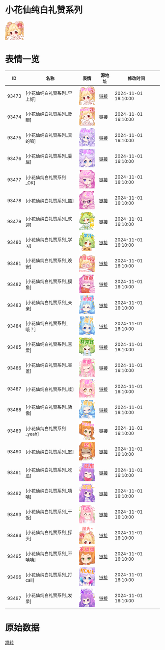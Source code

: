 # 小花仙纯白礼赞系列

<img src="./cover.png" height="60" alt="cover" />

# 表情一览

|ID|名称|表情|源地址|修改时间|
|----|----|----|----|----|
|93473|[小花仙纯白礼赞系列_早上好]|<img src="./pic/093473_%5B小花仙纯白礼赞系列_早上好%5D.png" height="60" alt="早上好"/>|[链接](https://i0.hdslb.com/bfs/garb/5e40bac4817b2d548a65724c26d18a10003df941.png)|2024-11-01 16:10:00|
|93474|[小花仙纯白礼赞系列_眨眼]|<img src="./pic/093474_%5B小花仙纯白礼赞系列_眨眼%5D.png" height="60" alt="眨眼"/>|[链接](https://i0.hdslb.com/bfs/garb/f361493bee49b3c863d2aac3ab156ea096b06465.png)|2024-11-01 16:10:00|
|93475|[小花仙纯白礼赞系列_真的嘛]|<img src="./pic/093475_%5B小花仙纯白礼赞系列_真的嘛%5D.png" height="60" alt="真的嘛"/>|[链接](https://i0.hdslb.com/bfs/garb/67b6c2c48377d2d7961e817ea520d0c02cf56303.png)|2024-11-01 16:10:00|
|93476|[小花仙纯白礼赞系列_委屈]|<img src="./pic/093476_%5B小花仙纯白礼赞系列_委屈%5D.png" height="60" alt="委屈"/>|[链接](https://i0.hdslb.com/bfs/garb/82ad5c2e1fa46c43b1122ff33e3d82718f391c2c.png)|2024-11-01 16:10:00|
|93477|[小花仙纯白礼赞系列_OK]|<img src="./pic/093477_%5B小花仙纯白礼赞系列_OK%5D.png" height="60" alt="OK"/>|[链接](https://i0.hdslb.com/bfs/garb/23e48afe06612eecaf5fbf449017af1f1b22ac88.png)|2024-11-01 16:10:00|
|93478|[小花仙纯白礼赞系列_酷]|<img src="./pic/093478_%5B小花仙纯白礼赞系列_酷%5D.png" height="60" alt="酷"/>|[链接](https://i0.hdslb.com/bfs/garb/9f8c4134bafcc8ce2ba66342cca4ddf557a5b00e.png)|2024-11-01 16:10:00|
|93479|[小花仙纯白礼赞系列_欢迎]|<img src="./pic/093479_%5B小花仙纯白礼赞系列_欢迎%5D.png" height="60" alt="欢迎"/>|[链接](https://i0.hdslb.com/bfs/garb/e7148a3ba43443cd27feaf77e05069a5690248e7.png)|2024-11-01 16:10:00|
|93480|[小花仙纯白礼赞系列_学习]|<img src="./pic/093480_%5B小花仙纯白礼赞系列_学习%5D.png" height="60" alt="学习"/>|[链接](https://i0.hdslb.com/bfs/garb/aa90a2e955c5ad5ac6dafe2e6033f7995d16f44e.png)|2024-11-01 16:10:00|
|93481|[小花仙纯白礼赞系列_晚安]|<img src="./pic/093481_%5B小花仙纯白礼赞系列_晚安%5D.png" height="60" alt="晚安"/>|[链接](https://i0.hdslb.com/bfs/garb/a27be87dbcdfdceb5906b4bc0654cb71f6eed6d0.png)|2024-11-01 16:10:00|
|93482|[小花仙纯白礼赞系列_摸鱼]|<img src="./pic/093482_%5B小花仙纯白礼赞系列_摸鱼%5D.png" height="60" alt="摸鱼"/>|[链接](https://i0.hdslb.com/bfs/garb/0830a99a29d05a9e0d3062631d3e40b6438cc36e.png)|2024-11-01 16:10:00|
|93483|[小花仙纯白礼赞系列_亲亲]|<img src="./pic/093483_%5B小花仙纯白礼赞系列_亲亲%5D.png" height="60" alt="亲亲"/>|[链接](https://i0.hdslb.com/bfs/garb/6478792209b20f7315a590be039c4e3890c63304.png)|2024-11-01 16:10:00|
|93484|[小花仙纯白礼赞系列_哦？]|<img src="./pic/093484_%5B小花仙纯白礼赞系列_哦？%5D.png" height="60" alt="哦？"/>|[链接](https://i0.hdslb.com/bfs/garb/c11d95114d880bb3dab74433aa32376f8ba42e8d.png)|2024-11-01 16:10:00|
|93485|[小花仙纯白礼赞系列_喜爱]|<img src="./pic/093485_%5B小花仙纯白礼赞系列_喜爱%5D.png" height="60" alt="喜爱"/>|[链接](https://i0.hdslb.com/bfs/garb/130b11dd87dac32ee3e90e6b9a8a77513f369b58.png)|2024-11-01 16:10:00|
|93486|[小花仙纯白礼赞系列_害羞]|<img src="./pic/093486_%5B小花仙纯白礼赞系列_害羞%5D.png" height="60" alt="害羞"/>|[链接](https://i0.hdslb.com/bfs/garb/be58951285e3a4dc1879e8ca680831040d0f9062.png)|2024-11-01 16:10:00|
|93487|[小花仙纯白礼赞系列_哇]|<img src="./pic/093487_%5B小花仙纯白礼赞系列_哇%5D.png" height="60" alt="哇"/>|[链接](https://i0.hdslb.com/bfs/garb/63553ea8f15234ae291cdf32ff74c6de57d03c69.png)|2024-11-01 16:10:00|
|93488|[小花仙纯白礼赞系列_骄傲]|<img src="./pic/093488_%5B小花仙纯白礼赞系列_骄傲%5D.png" height="60" alt="骄傲"/>|[链接](https://i0.hdslb.com/bfs/garb/1c94c6c3dee76220f4225f0f6ab43b8f0914f8bc.png)|2024-11-01 16:10:00|
|93489|[小花仙纯白礼赞系列_yeah]|<img src="./pic/093489_%5B小花仙纯白礼赞系列_yeah%5D.png" height="60" alt="yeah"/>|[链接](https://i0.hdslb.com/bfs/garb/f80f0e04a1f26df6c23661571e2b3b946a49b858.png)|2024-11-01 16:10:00|
|93490|[小花仙纯白礼赞系列_怒]|<img src="./pic/093490_%5B小花仙纯白礼赞系列_怒%5D.png" height="60" alt="怒"/>|[链接](https://i0.hdslb.com/bfs/garb/910f606711a642793148ac61d70774dfdafd39fe.png)|2024-11-01 16:10:00|
|93491|[小花仙纯白礼赞系列_吃瓜]|<img src="./pic/093491_%5B小花仙纯白礼赞系列_吃瓜%5D.png" height="60" alt="吃瓜"/>|[链接](https://i0.hdslb.com/bfs/garb/29b8a4a6973c2479de928db7bcb66c61904707c6.png)|2024-11-01 16:10:00|
|93492|[小花仙纯白礼赞系列_嘻嘻]|<img src="./pic/093492_%5B小花仙纯白礼赞系列_嘻嘻%5D.png" height="60" alt="嘻嘻"/>|[链接](https://i0.hdslb.com/bfs/garb/958709d9332c279c98b8f1141186567dda4dbe67.png)|2024-11-01 16:10:00|
|93493|[小花仙纯白礼赞系列_干饭]|<img src="./pic/093493_%5B小花仙纯白礼赞系列_干饭%5D.png" height="60" alt="干饭"/>|[链接](https://i0.hdslb.com/bfs/garb/e0496e5894d45fb0e5e5b1ab68704eb5f3324e81.png)|2024-11-01 16:10:00|
|93494|[小花仙纯白礼赞系列_探头]|<img src="./pic/093494_%5B小花仙纯白礼赞系列_探头%5D.png" height="60" alt="探头"/>|[链接](https://i0.hdslb.com/bfs/garb/35f20ba3ebce9a114d239190557fc251c8eb8a6e.png)|2024-11-01 16:10:00|
|93495|[小花仙纯白礼赞系列_不嘻嘻]|<img src="./pic/093495_%5B小花仙纯白礼赞系列_不嘻嘻%5D.png" height="60" alt="不嘻嘻"/>|[链接](https://i0.hdslb.com/bfs/garb/d71556dd3e3ad3c7ccac57fd3564f28c54101ce1.png)|2024-11-01 16:10:00|
|93496|[小花仙纯白礼赞系列_打call]|<img src="./pic/093496_%5B小花仙纯白礼赞系列_打call%5D.png" height="60" alt="打call"/>|[链接](https://i0.hdslb.com/bfs/garb/0e0c25e805d26bf8bcbbf1168e5ed94dcd97ba02.png)|2024-11-01 16:10:00|
|93497|[小花仙纯白礼赞系列_发呆]|<img src="./pic/093497_%5B小花仙纯白礼赞系列_发呆%5D.png" height="60" alt="发呆"/>|[链接](https://i0.hdslb.com/bfs/garb/80c1c7426905d5532d24a52d39c91a56951a0704.png)|2024-11-01 16:10:00|

# 原始数据

[跳转](./raw.json)

